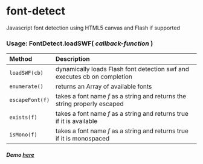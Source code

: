 # font-detect  
Javascript font detection using HTML5 canvas and Flash if supported

### Usage: FontDetect.loadSWF( *callback-function* )  

|Method|Description|
|:---|:---|
| `loadSWF(cb)` | dynamically loads Flash font detection swf and executes cb on completion
| `enumerate()` | returns an Array of available fonts
| `escapeFont(f)` | takes a font name *f* as a string and returns the string properly escaped
| `exists(f)` | takes a font name *f* as a string and returns true if it is available
| `isMono(f)` | takes a font name *f* as a string and returns true if it is monospaced

##### Demo [here](http://fockjef.net/fonts/)
